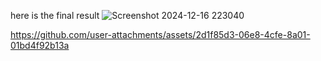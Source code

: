 here is the final result 
![Screenshot 2024-12-16 223040](https://github.com/user-attachments/assets/bb0505ec-5c43-46de-85bf-c1b5b5deba4e)



https://github.com/user-attachments/assets/2d1f85d3-06e8-4cfe-8a01-01bd4f92b13a

